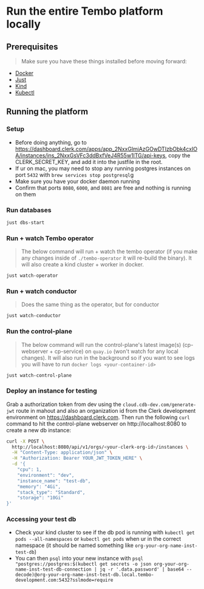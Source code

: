 # Run the entire Tembo platform locally

## Prerequisites

> Make sure you have these things installed before moving forward:

- [Docker](https://docs.docker.com/install/)
- [Just](https://github.com/casey/just)
- [Kind](https://kind.sigs.k8s.io/docs/user/quick-start/#installation)
- [Kubectl](https://kubernetes.io/docs/tasks/tools/install-kubectl/)

## Running the platform

### Setup

- Before doing anything, go to https://dashboard.clerk.com/apps/app_2NxxGlmiAzGOwDTIzbObk4cxIOA/instances/ins_2NxxGsVFc3ddBxfVeJ4R55w1lTG/api-keys, copy the CLERK_SECRET_KEY, and add it into the justfile in the root.
- If ur on mac, you may need to stop any running postgres instances on port `5432` with `brew services stop postgresql`g
- Make sure you have your docker daemon running
- Confirm that ports `8080`, `6000`, and `8081` are free and nothing is running on them

### Run databases

```bash
just dbs-start
```

### Run + watch Tembo operator

> The below command will run + watch the tembo operator (if you make any changes inside of `./tembo-operator` it will re-build the binary). It will also create a kind cluster + worker in docker.

```bash
just watch-operator
```

### Run + watch conductor

> Does the same thing as the operator, but for conductor

```bash
just watch-conductor
```

### Run the control-plane

> The below command will run the control-plane's latest image(s) (cp-webserver + cp-service) on `quay.io` (won't watch for any local changes). It will also run in the background so if you want to see logs you will have to run `docker logs <your-container-id>`

```bash
just watch-control-plane
```

### Deploy an instance for testing

Grab a authorization token from dev using the `cloud.cdb-dev.com/generate-jwt` route in mahout and also an organization id from the Clerk development environment on https://dashboard.clerk.com. Then run the following `curl` command to hit the control-plane webserver on http://localhost:8080 to create a new db instance:

```bash
curl -X POST \
  http://localhost:8080/api/v1/orgs/<your-clerk-org-id>/instances \
  -H "Content-Type: application/json" \
  -H "Authorization: Bearer YOUR_JWT_TOKEN_HERE" \
  -d '{
    "cpu": 1,
    "environment": "dev",
    "instance_name": "test-db",
    "memory": "4Gi",
    "stack_type": "Standard",
    "storage": "10Gi"
}'
```

### Accessing your test db

- Check your kind cluster to see if the db pod is running with `kubectl get pods --all-namespaces` or `kubectl get pods` when ur in the correct namespace (it should be named something like `org-your-org-name-inst-test-db`)
- You can then `psql` into your new instance with `psql "postgres://postgres:$(kubectl get secrets -o json org-your-org-name-inst-test-db-connection | jq -r '.data.password' | base64 --decode)@org-your-org-name-inst-test-db.local.tembo-development.com:5432?sslmode=require`
